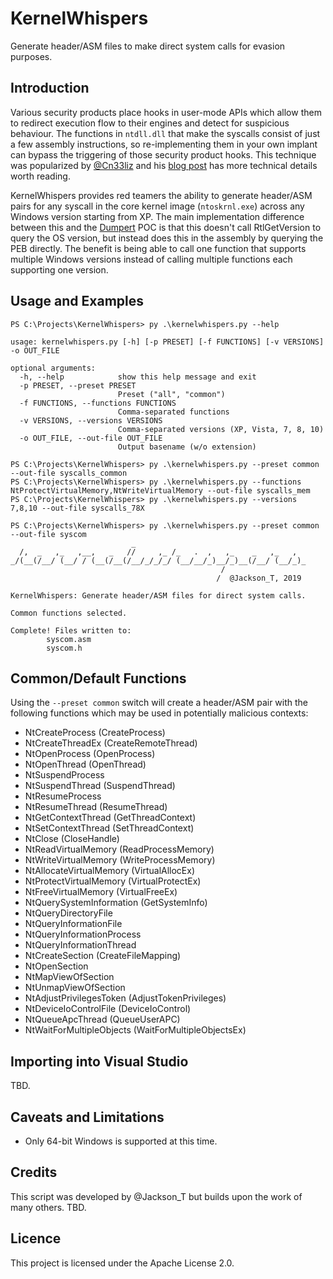 # KernelWhispers

Generate header/ASM files to make direct system calls for evasion purposes.

## Introduction

Various security products place hooks in user-mode APIs which allow them to redirect execution flow to their engines and detect for suspicious behaviour. The functions in `ntdll.dll` that make the syscalls consist of just a few assembly instructions, so re-implementing them in your own implant can bypass the triggering of those security product hooks. This technique was popularized by [@Cn33liz](https://twitter.com/Cneelis) and his [blog post](https://outflank.nl/blog/2019/06/19/red-team-tactics-combining-direct-system-calls-and-srdi-to-bypass-av-edr/) has more technical details worth reading.

KernelWhispers provides red teamers the ability to generate header/ASM pairs for any syscall in the core kernel image (`ntoskrnl.exe`) across any Windows version starting from XP. The main implementation difference between this and the [Dumpert](https://github.com/outflanknl/Dumpert) POC is that this doesn't call RtlGetVersion to query the OS version, but instead does this in the assembly by querying the PEB directly. The benefit is being able to call one function that supports multiple Windows versions instead of calling multiple functions each supporting one version.

## Usage and Examples

```
PS C:\Projects\KernelWhispers> py .\kernelwhispers.py --help

usage: kernelwhispers.py [-h] [-p PRESET] [-f FUNCTIONS] [-v VERSIONS] -o OUT_FILE

optional arguments:
  -h, --help            show this help message and exit
  -p PRESET, --preset PRESET
                        Preset ("all", "common")
  -f FUNCTIONS, --functions FUNCTIONS
                        Comma-separated functions
  -v VERSIONS, --versions VERSIONS
                        Comma-separated versions (XP, Vista, 7, 8, 10)
  -o OUT_FILE, --out-file OUT_FILE
                        Output basename (w/o extension)
```

```
PS C:\Projects\KernelWhispers> py .\kernelwhispers.py --preset common --out-file syscalls_common
PS C:\Projects\KernelWhispers> py .\kernelwhispers.py --functions NtProtectVirtualMemory,NtWriteVirtualMemory --out-file syscalls_mem
PS C:\Projects\KernelWhispers> py .\kernelwhispers.py --versions 7,8,10 --out-file syscalls_78X
```

```
PS C:\Projects\KernelWhispers> py .\kernelwhispers.py --preset common --out-file syscom
                           _
  /,  _   ,_   ,__,   _   //     ,_ /_   .  ,   ,_    _   ,_   ,
_/(__(/__/ (__/ / (__(/__(/__/_/_/_/ (__/__/_)__/_)__(/__/ (__/_)_
                                               /
                                              /  @Jackson_T, 2019

KernelWhispers: Generate header/ASM files for direct system calls.

Common functions selected.

Complete! Files written to:
        syscom.asm
        syscom.h
```

## Common/Default Functions

Using the `--preset common` switch will create a header/ASM pair with the following functions which may be used in potentially malicious contexts:

- NtCreateProcess (CreateProcess)
- NtCreateThreadEx (CreateRemoteThread)
- NtOpenProcess (OpenProcess)
- NtOpenThread (OpenThread)
- NtSuspendProcess
- NtSuspendThread (SuspendThread)
- NtResumeProcess
- NtResumeThread (ResumeThread)
- NtGetContextThread (GetThreadContext)
- NtSetContextThread (SetThreadContext)
- NtClose (CloseHandle)
- NtReadVirtualMemory (ReadProcessMemory)
- NtWriteVirtualMemory (WriteProcessMemory)
- NtAllocateVirtualMemory (VirtualAllocEx)
- NtProtectVirtualMemory (VirtualProtectEx)
- NtFreeVirtualMemory (VirtualFreeEx)
- NtQuerySystemInformation (GetSystemInfo)
- NtQueryDirectoryFile
- NtQueryInformationFile
- NtQueryInformationProcess
- NtQueryInformationThread
- NtCreateSection (CreateFileMapping)
- NtOpenSection
- NtMapViewOfSection
- NtUnmapViewOfSection
- NtAdjustPrivilegesToken (AdjustTokenPrivileges)
- NtDeviceIoControlFile (DeviceIoControl)
- NtQueueApcThread (QueueUserAPC)
- NtWaitForMultipleObjects (WaitForMultipleObjectsEx)

## Importing into Visual Studio

TBD.

## Caveats and Limitations

- Only 64-bit Windows is supported at this time.

## Credits

This script was developed by @Jackson_T but builds upon the work of many others. TBD.

## Licence

This project is licensed under the Apache License 2.0.